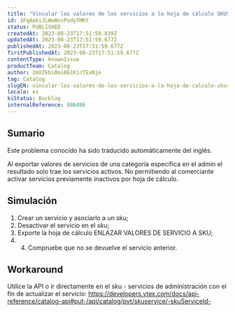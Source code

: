 ```yaml
---
title: "Vincular los valores de los servicios a la hoja de cálculo SKUS sólo devuelve los servicios activos"
id: 1FqAokiJLWwWnsPodyTMKY
status: PUBLISHED
createdAt: 2023-08-23T17:51:58.839Z
updatedAt: 2023-08-23T17:51:59.677Z
publishedAt: 2023-08-23T17:51:59.677Z
firstPublishedAt: 2023-08-23T17:51:59.677Z
contentType: knownIssue
productTeam: Catalog
author: 2mXZkbi0oi061KicTExNjo
tag: Catalog
slugEN: vincular-los-valores-de-los-servicios-a-la-hoja-de-calculo-skus-solo-devuelve-los-servicios-activos
locale: es
kiStatus: Backlog
internalReference: 886486
---
```


## Sumario

<div class="alert alert-info">
  <p>Este problema conocido ha sido traducido automáticamente del inglés.</p>
</div>


Al exportar valores de servicios de una categoría específica en el admin el resultado solo trae los servicios activos. No permitiendo al comerciante activar servicios previamente inactivos por hoja de cálculo.


##

## Simulación



1. Crear un servicio y asociarlo a un sku;
2. Desactivar el servicio en el sku;
3. Exporte la hoja de cálculo ENLAZAR VALORES DE SERVICIO A SKU;
4. 4. Compruebe que no se devuelve el servicio anterior.



## Workaround


Utilice la API o ir directamente en el sku - servicios de administración con el fin de actualizar el servicio:
https://developers.vtex.com/docs/api-reference/catalog-api#put-/api/catalog/pvt/skuservice/-skuServiceId-






